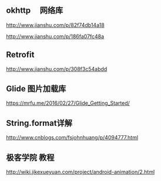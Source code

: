 
okhttp     网络库
-----
http://www.jianshu.com/p/82f74db14a18

http://www.jianshu.com/p/186fa07fc48a



Retrofit
-----------
http://www.jianshu.com/p/308f3c54abdd


Glide   图片加载库
------
https://mrfu.me/2016/02/27/Glide_Getting_Started/


String.format详解 
--------
http://www.cnblogs.com/fsjohnhuang/p/4094777.html

极客学院 教程
-------
http://wiki.jikexueyuan.com/project/android-animation/2.html
